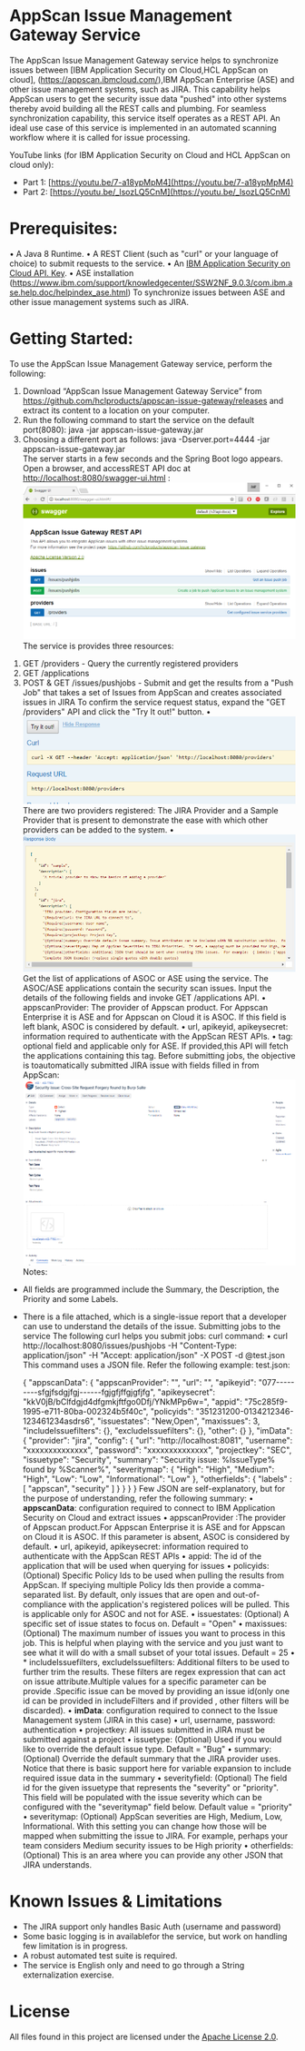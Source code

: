 # AppScan Issue Management Gateway Service

The AppScan Issue Management Gateway service helps to synchronize issues between [IBM Application Security on Cloud,HCL AppScan on cloud], (https://appscan.ibmcloud.com/),IBM AppScan Enterprise (ASE) and other issue management systems, such as JIRA. This capability helps AppScan users to get the security issue data "pushed" into other systems thereby avoid building all the REST calls and plumbing.  For seamless synchronization capability, this service itself operates as a REST API. 
An ideal use case of this service is implemented in an automated scanning workflow where it is called for issue processing.

YouTube links (for IBM Application Security on Cloud and HCL AppScan on cloud only):																		 
- Part 1: [https://youtu.be/7-a18ypMpM4](https://youtu.be/7-a18ypMpM4)
- Part 2: [https://youtu.be/_lsozLQ5CnM](https://youtu.be/_lsozLQ5CnM)

# Prerequisites:
•	A Java 8 Runtime.
•	A REST Client (such as "curl" or your language of choice) to submit requests to the service. 
•	An [IBM Application Security on Cloud API. Key](https://www.ibm.com/support/knowledgecenter/SSYJJF_1.0.0/ApplicationSecurityonCloud/appseccloud_generate_api_key_cm.html).
•	ASE installation (https://www.ibm.com/support/knowledgecenter/SSW2NF_9.0.3/com.ibm.ase.help.doc/helpindex_ase.html) To synchronize issues between ASE and other issue management systems such as JIRA.

# Getting Started:

To use the AppScan Issue Management Gateway service, perform the following:
1)	Download “AppScan Issue Management Gateway Service” from https://github.com/hclproducts/appscan-issue-gateway/releases and extract its content to a location on your computer. 
2)	Run the following command to start the service on the default port(8080):
java -jar appscan-issue-gateway.jar
3)	Choosing a different port as follows:
	java -Dserver.port=4444 -jar appscan-issue-gateway.jar  
	The server starts in a few seconds and the Spring Boot logo appears. Open a browser, and accessREST API doc at [http://localhost:8080/swagger-ui.html](http://localhost:8080/swagger-ui.html) : 
![](images/swagger.png?raw=true)
The service is provides three resources: 
1. GET /providers - Query the currently registered providers
2. GET /applications
3. POST & GET /issues/pushjobs - Submit and get the results from a "Push Job" that takes a set of Issues from AppScan and creates associated issues in JIRA 
To confirm the service request status, expand the "GET /providers" API and click the "Try It out!" button.
•	![](images/tryitout.png?raw=true)
There are two providers registered: The JIRA Provider and a Sample Provider that is present to demonstrate the ease with which other providers can be added to the system.
•	![](images/providers.png?raw=true)
Get the list of applications of ASOC or ASE using the service. The ASOC/ASE applications contain the security scan issues.
Input the details of the following fields and invoke GET /applications API.
•	appscanProvider: The provider of Appscan product. For Appscan Enterprise it is ASE and for Appscan on Cloud it is ASOC. If this field is left blank, ASOC is considered by default.
•	url, apikeyid, apikeysecret: information required to authenticate with the AppScan REST APIs.
•	tag: optional field and applicable only for ASE. If provided,this API will fetch the applications containing this tag.
Before submitting jobs, the objective is toautomatically submitted JIRA issue with fields filled in from AppScan:
![](images/jirabug.png?raw=true)
Notes:
* All fields are programmed include the Summary, the Description, the Priority and some Labels.
* There is a file attached, which is a single-issue report that a developer can use to understand the details of the issue.
Submitting jobs to the service 
The following curl helps you submit jobs:
curl command:
•	curl http://localhost:8080/issues/pushjobs -H "Content-Type: application/json" -H "Accept: application/json" -X POST -d @test.json 
This command uses a JSON file. 
Refer the following example:
test.json:	

	{
		"appscanData": {
			"appscanProvider": "<The provider of Appscan product>", 
			"url":          "<The root URL of the provider of Appscan Product>",
			"apikeyid":     "077---------sfgjfsdgjfgj------fgjgfjffgjgfjfg",
			"apikeysecret": "kkV0jB/bClfdgjd4dfgmkjftfgo0Dfj/YNkMPp6w=",
			"appid":        "75c285f9-1995-e711-80ba-002324b5f40c",
			"policyids":    "351231200-0134212346-123461234asdrs6",
			"issuestates":  "New,Open",
			"maxissues":    3,
			"includeIssuefilters": {},
			"excludeIssuefilters": {},
			"other": {}
		},
		"imData": {
			"provider": "jira",
			"config": {
				"url":        "http://localhost:8081",
				"username":   "xxxxxxxxxxxxxx",
				"password":   "xxxxxxxxxxxxxx",
				"projectkey": "SEC",
				"issuetype":  "Security",
				"summary":    "Security issue: %IssueType% found by %Scanner%",
				"severitymap": {
					"High":   "High",
					"Medium": "High",
					"Low":    "Low",
					"Informational": "Low"
				},
				"otherfields": {
					"labels" : [ "appscan", "security" ]
				}
			}
		}
	} 
Few JSON are self-explanatory, but for the purpose of understanding, refer the following summary:
•	__appscanData__: configuration required to connect to IBM Application Security on Cloud and extract issues
•	appscanProvider :The provider of Appscan product.For Appscan Enterprise it is ASE and for Appscan on Cloud it is ASOC. If this parameter is absent, ASOC is considered by default.
•	url, apikeyid, apikeysecret: information required to authenticate with the AppScan REST APIs
•	appid: The id of the application that will be used when querying for issues
•	policyids: (Optional) Specific Policy Ids to be used when pulling the results from AppScan. If speciying multiple Policy Ids then provide a comma-separated list. By default, only issues that are open and out-of-compliance with the application's registered polices will be pulled. This is applicable only for ASOC and not for ASE.
•	issuestates: (Optional) A specific set of issue states to focus on. Default = "Open"
•	maxissues: (Optional) The maximum number of issues you want to process in this job.  This is helpful when playing with the service and you just want to see what it will do with a small subset of your total issues. Default = 25
•	* includeIssuefilters, excludeIssuefilters:  Additional filters to be used to further trim the results. These filters are regex expression that can act on issue attribute.Multiple values for a specific parameter can be provide .Specific issue can be moved by providing an issue id(only one id can be provided in includeFilters and if provided , other filters will be discarded).
•	__imData__: configuration required to connect to the Issue Management system (JIRA in this case)
•	url, username, password: authentication
•	projectkey: All issues submitted in JIRA must be submitted against a project
•	issuetype: (Optional) Used if you would like to override the default issue type. Default = "Bug"
•	summary: (Optional) Override the default summary that the JIRA provider uses.  Notice that there is basic support here for variable expansion to include required issue data in the summary
•	severityfield: (Optional) The field id for the given issuetype that represents the "severity" or "priority". This field will be populated with the issue severity which can be configured with the "severitymap" field below.  Default value = "priority"
•	severitymap: (Optional) AppScan severities are High, Medium, Low, Informational. With this setting you can change how those will be mapped when submitting the issue to JIRA.  For example, perhaps your team considers Medium security issues to be High priority
•	otherfields: (Optional) This is an area where you can provide any other JSON that JIRA understands.  

# Known Issues & Limitations
- The JIRA support only handles Basic Auth (username and password)
- Some basic logging is in availablefor the service, but work on handling few limitation is in progress.
- A robust automated test suite is required.
- The service is English only and need to go through a String externalization exercise. 
# License
All files found in this project are licensed under the [Apache License 2.0](LICENSE).
